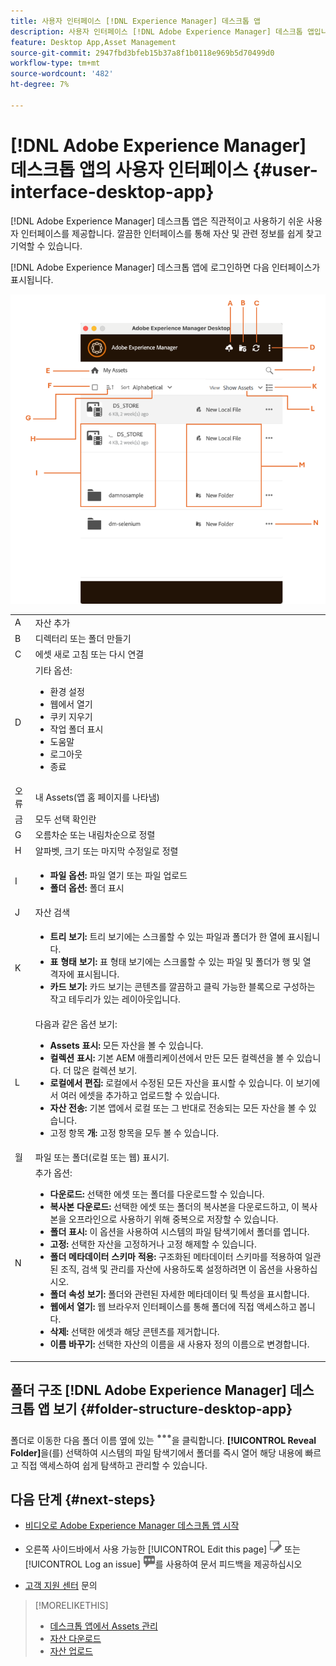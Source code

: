 ```yaml
---
title: 사용자 인터페이스 [!DNL Experience Manager] 데스크톱 앱
description: 사용자 인터페이스 [!DNL Adobe Experience Manager] 데스크톱 앱입니다.
feature: Desktop App,Asset Management
source-git-commit: 2947fbd3bfeb15b37a8f1b0118e969b5d70499d0
workflow-type: tm+mt
source-wordcount: '482'
ht-degree: 7%

---
```



# [!DNL Adobe Experience Manager] 데스크톱 앱의 사용자 인터페이스 {#user-interface-desktop-app}

[!DNL Adobe Experience Manager] 데스크톱 앱은 직관적이고 사용하기 쉬운 사용자 인터페이스를 제공합니다. 깔끔한 인터페이스를 통해 자산 및 관련 정보를 쉽게 찾고 기억할 수 있습니다.

[!DNL Adobe Experience Manager] 데스크톱 앱에 로그인하면 다음 인터페이스가 표시됩니다.

![데스크톱 앱 사용자 인터페이스](assets/app-user-interface.png)

<table border="0">
    <tr>
        <td> A </td>
        <td> 자산 추가 </td>
    </tr>
    <tr>
        <td> B </td>
        <td> 디렉터리 또는 폴더 만들기 </td>
    </tr>
    <tr>
        <td> C </td>
        <td> 에셋 새로 고침 또는 다시 연결 </td>
    </tr>
    <tr>
        <td> D </td>
        <td> 기타 옵션:
            <ul>
                <li>환경 설정</li>
                <li>웹에서 열기</li>
                <li>쿠키 지우기</li>
                <li>작업 폴더 표시</li>
                <li>도움말</li>
                <li>로그아웃</li>
                <li>종료</li>
            </ul>
        </td>
    </tr>
    <tr>
        <td> 오류 </td>
        <td> 내 Assets(앱 홈 페이지를 나타냄) </td>
    </tr>
    <tr>
        <td> 금 </td>
        <td> 모두 선택 확인란 </td>
    </tr>
    <tr>
        <td> G </td>
        <td> 오름차순 또는 내림차순으로 정렬 </td>
    </tr>
    <tr>
        <td> H </td>
        <td> 알파벳, 크기 또는 마지막 수정일로 정렬 </td>
    </tr>
    <tr>
        <td> I </td>
        <td> 
        <ul>
            <li> <b>파일 옵션:</b> 파일 열기 또는 파일 업로드 </li> 
            <li> <b>폴더 옵션:</b> 폴더 표시 </li>
        </ul>
        </td>
    </tr>
    <tr>
        <td> J </td>
        <td> 자산 검색 </td>
    </tr>
    <tr>
        <td> K </td>
        <td> 
            <ul>
                <li> <b> 트리 보기: </b> 트리 보기에는 스크롤할 수 있는 파일과 폴더가 한 열에 표시됩니다. </li> 
                <li> <b> 표 형태 보기: </b> 표 형태 보기에는 스크롤할 수 있는 파일 및 폴더가 행 및 열 격자에 표시됩니다. </li>
                <li> <b> 카드 보기: </b> 카드 보기는 콘텐츠를 깔끔하고 클릭 가능한 블록으로 구성하는 작고 테두리가 있는 레이아웃입니다. </li> 
            </ul>
        </td>
    </tr>
    <tr>
        <td> L </td>
        <td> 다음과 같은 옵션 보기: 
            <ul>
                <li><b> Assets 표시:</b> 모든 자산을 볼 수 있습니다. </li>
                <li><b> 컬렉션 표시:</b> 기본 AEM 애플리케이션에서 만든 모든 컬렉션을 볼 수 있습니다. 더 많은 컬렉션 보기. </li>
                <li><b> 로컬에서 편집:</b> 로컬에서 수정된 모든 자산을 표시할 수 있습니다. 이 보기에서 여러 에셋을 추가하고 업로드할 수 있습니다.</li>
                <li><b> 자산 전송:</b> 기본 앱에서 로컬 또는 그 반대로 전송되는 모든 자산을 볼 수 있습니다. </li>
                <li>고정 항목 <b>개:</b> 고정 항목을 모두 볼 수 있습니다.</li>
            </ul>
        </td>
    </tr>
    <tr>
        <td> 월 </td>
        <td> 파일 또는 폴더(로컬 또는 웹) 표시기. </td>
    </tr>
    <tr>
        <td> N </td>
        <td> 추가 옵션: 
            <ul>
                <li><b> 다운로드:</b> 선택한 에셋 또는 폴더를 다운로드할 수 있습니다. </li>
                <li><b> 복사본 다운로드:</b> 선택한 에셋 또는 폴더의 복사본을 다운로드하고, 이 복사본을 오프라인으로 사용하기 위해 중복으로 저장할 수 있습니다. </li>
                <li><b> 폴더 표시:</b> 이 옵션을 사용하여 시스템의 파일 탐색기에서 폴더를 엽니다.</li>
                <li><b> 고정:</b> 선택한 자산을 고정하거나 고정 해제할 수 있습니다. </li>
                <li><b> 폴더 메타데이터 스키마 적용:</b> 구조화된 메타데이터 스키마를 적용하여 일관된 조직, 검색 및 관리를 자산에 사용하도록 설정하려면 이 옵션을 사용하십시오.</li>
                <li><b> 폴더 속성 보기: </b> 폴더와 관련된 자세한 메타데이터 및 특성을 표시합니다. </li>
                <li><b> 웹에서 열기: </b> 웹 브라우저 인터페이스를 통해 폴더에 직접 액세스하고 봅니다. </li>
                <li><b> 삭제: </b> 선택한 에셋과 해당 콘텐츠를 제거합니다. </li>
                <li><b> 이름 바꾸기: </b> 선택한 자산의 이름을 새 사용자 정의 이름으로 변경합니다. </li>
            </ul>
        </td>
    </tr>
</table>

## 폴더 구조 [!DNL Adobe Experience Manager] 데스크톱 앱 보기 {#folder-structure-desktop-app}

폴더로 이동한 다음 폴더 이름 옆에 있는 ![추가 작업 아이콘](assets/do-not-localize/more2_da2.png)을 클릭합니다. **[!UICONTROL Reveal Folder]**&#x200B;을(를) 선택하여 시스템의 파일 탐색기에서 폴더를 즉시 열어 해당 내용에 빠르고 직접 액세스하여 쉽게 탐색하고 관리할 수 있습니다.


## 다음 단계 {#next-steps}

* [비디오로 Adobe Experience Manager 데스크톱 앱 시작](https://experienceleague.adobe.com/en/docs/experience-manager-learn/assets/creative-workflows/aem-desktop-app)

* 오른쪽 사이드바에서 사용 가능한 [!UICONTROL Edit this page] ![페이지 편집](assets/do-not-localize/edit-page.png) 또는 [!UICONTROL Log an issue] ![GitHub 문제 만들기](assets/do-not-localize/github-issue.png)를 사용하여 문서 피드백을 제공하십시오

* [고객 지원 센터](https://experienceleague.adobe.com/?support-solution=General#support) 문의

>[!MORELIKETHIS]
>
>* [데스크톱 앱에서 Assets 관리](/help/using/assets-management-tasks.md)
>* [자산 다운로드](/help/using/download-assets.md)
>* [자산 업로드](/help/using/upload-assets.md)

